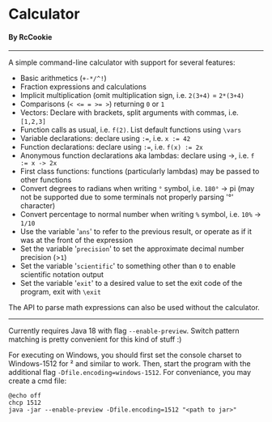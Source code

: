 # Calculator

#### By RcCookie

---

A simple command-line calculator with support for several features:

 - Basic arithmetics (`+-*/^!`)
 - Fraction expressions and calculations
 - Implicit multiplication (omit multiplication sign, i.e. `2(3+4)` = `2*(3+4)`
 - Comparisons (`< <= = >= >`) returning `0` or `1`
 - Vectors: Declare with brackets, split arguments with commas, i.e. `[1,2,3]`
 - Function calls as usual, i.e. `f(2)`. List default functions using `\vars`
 - Variable declarations: declare using `:=`, i.e. `x := 42`
 - Function declarations: declare using `:=`, i.e. `f(x) := 2x`
 - Anonymous function declarations aka lambdas: declare using ->, i.e. `f := x -> 2x`
 - First class functions: functions (particularly lambdas) may be passed to other functions
 - Convert degrees to radians when writing `°` symbol, i.e. `180°` -> pi (may not be supported due to some terminals not properly parsing '°' character)
 - Convert percentage to normal number when writing `%` symbol, i.e. `10%` -> `1/10`
 - Use the variable '`ans`' to refer to the previous result, or operate as if it was at the front of the expression
 - Set the variable '`precision`' to set the approximate decimal number precision (>`1`)
 - Set the variable '`scientific`' to something other than `0` to enable scientific notation output
 - Set the variable '`exit`' to a desired value to set the exit code of the program, exit with `\exit`

The API to parse math expressions can also be used without the calculator.

---

Currently requires Java 18 with flag `--enable-preview`. Switch pattern matching is pretty convenient for this kind of stuff :)

For executing on Windows, you should first set the console charset to Windows-1512 for ² and similar to work. Then, start the program with the additional flag `-Dfile.encoding=windows-1512`. For conveniance, you may create a cmd file:

```batch
@echo off
chcp 1512
java -jar --enable-preview -Dfile.encoding=1512 "<path to jar>"
```
